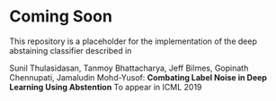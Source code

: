 
# Coming Soon

This repository is a placeholder for the implementation of the deep abstaining classifier described in 

Sunil Thulasidasan, Tanmoy Bhattacharya, Jeff Bilmes, Gopinath Chennupati, Jamaludin Mohd-Yusof:
**Combating Label Noise in Deep Learning Using Abstention** To appear in ICML 2019


